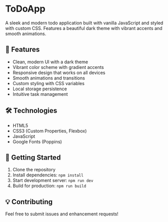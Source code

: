 # ToDoApp

A sleek and modern todo application built with vanilla JavaScript and styled with custom CSS. Features a beautiful dark theme with vibrant accents and smooth animations.

## 🎨 Features

- Clean, modern UI with a dark theme
- Vibrant color scheme with gradient accents
- Responsive design that works on all devices
- Smooth animations and transitions
- Custom styling with CSS variables
- Local storage persistence
- Intuitive task management

## 🛠️ Technologies

- HTML5
- CSS3 (Custom Properties, Flexbox)
- JavaScript
- Google Fonts (Poppins)

## 🚀 Getting Started

1. Clone the repository
2. Install dependencies: `npm install`
3. Start development server: `npm run dev`
4. Build for production: `npm run build`

## 💡 Contributing

Feel free to submit issues and enhancement requests!
